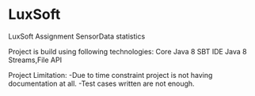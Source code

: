 # LuxSoft
LuxSoft Assignment SensorData statistics

Project is build using following technologies:
Core Java 8
SBT IDE
Java 8 Streams,File API

Project Limitation:
-Due to time constraint project is not having documentation at all.
-Test cases written are not enough.
